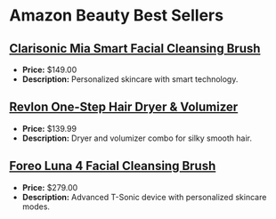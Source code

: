 # Amazon Beauty Best Sellers

## [Clarisonic Mia Smart Facial Cleansing Brush](https://www.amazon.com/dp/B01N0U7YKM?tag=mychanneld-20)
- **Price:** $149.00
- **Description:** Personalized skincare with smart technology.

## [Revlon One-Step Hair Dryer & Volumizer](https://www.amazon.com/dp/B07Q3FYK5L?tag=mychanneld-20)
- **Price:** $139.99
- **Description:** Dryer and volumizer combo for silky smooth hair.

## [Foreo Luna 4 Facial Cleansing Brush](https://www.amazon.com/dp/B09WJ1TZ34?tag=mychanneld-20)
- **Price:** $279.00
- **Description:** Advanced T-Sonic device with personalized skincare modes.

